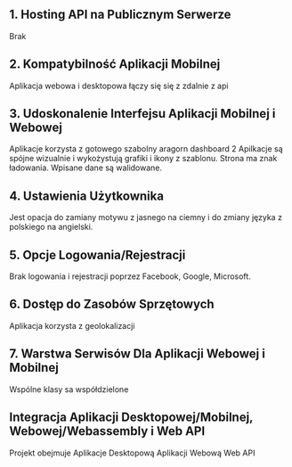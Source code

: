 

## 1. Hosting API na Publicznym Serwerze
Brak

## 2. Kompatybilność Aplikacji Mobilnej
Aplikacja webowa i desktopowa łączy się się z zdalnie z api

## 3. Udoskonalenie Interfejsu Aplikacji Mobilnej i Webowej

Aplikacje korzysta z gotowego szabolny aragorn dashboard 2
Apilkacje są spójne wizualnie i wykożystują grafiki i ikony z szablonu.
Strona ma znak ładowania.
Wpisane dane są walidowane.

## 4. Ustawienia Użytkownika

Jest opacja do zamiany motywu z jasnego na ciemny i do zmiany języka z polskiego na angielski.

## 5. Opcje Logowania/Rejestracji
Brak logowania i rejestracji poprzez Facebook, Google, Microsoft.

## 6. Dostęp do Zasobów Sprzętowych
Aplikacja korzysta z geolokalizacji

## 7. Warstwa Serwisów Dla Aplikacji Webowej i Mobilnej
Wspólne klasy sa współdzielone

## Integracja Aplikacji Desktopowej/Mobilnej, Webowej/Webassembly i Web API

Projekt obejmuje 
Aplikacje Desktopową 
Aplikacji Webową
Web API